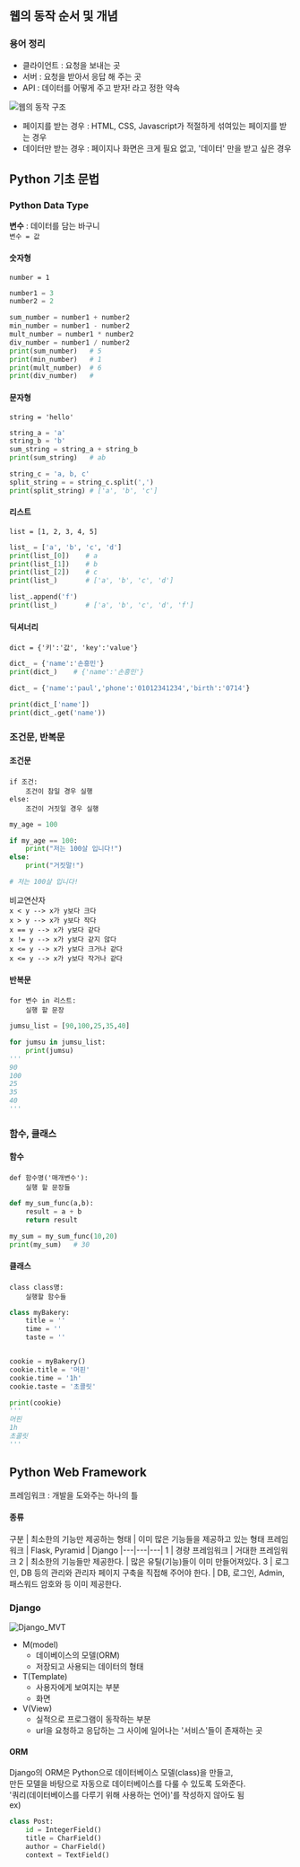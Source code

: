 ## 웹의 동작 순서 및 개념
### 용어 정리
- 클라이언트 : 요청을 보내는 곳<br>
- 서버 : 요청을 받아서 응답 해 주는 곳<br>
- API : 데이터를 어떻게 주고 받자! 라고 정한 약속<br>

![웹의 동작 구조](/image/%EC%9B%B9%EC%9D%98%20%EB%8F%99%EC%9E%91%20%EA%B5%AC%EC%A1%B0.png)

- 페이지를 받는 경우 : HTML, CSS, Javascript가 적절하게 섞여있는 페이지를 받는 경우<br>
- 데이터만 받는 경우 : 페이지나 화면은 크게 필요 없고, '데이터' 만을 받고 싶은 경우<br>

## Python 기초 문법
### Python Data Type
**변수** : 데이터를 담는 바구니<br>
`변수 = 값`

#### 숫자형
`number = 1`
```Python
number1 = 3
number2 = 2

sum_number = number1 + number2
min_number = number1 - number2
mult_number = number1 * number2
div_number = number1 / number2
print(sum_number)   # 5
print(min_number)   # 1
print(mult_number)  # 6
print(div_number)   # 
```

#### 문자형
`string = 'hello'`
```Python
string_a = 'a'
string_b = 'b'
sum_string = string_a + string_b
print(sum_string)   # ab

string_c = 'a, b, c'
split_string = = string_c.split(',')
print(split_string) # ['a', 'b', 'c']
```
#### 리스트
`list = [1, 2, 3, 4, 5]`
```Python
list_ = ['a', 'b', 'c', 'd']
print(list_[0])    # a
print(list_[1])    # b
print(list_[2])    # c
print(list_)       # ['a', 'b', 'c', 'd']

list_.append('f')
print(list_)       # ['a', 'b', 'c', 'd', 'f']
```
#### 딕셔너리
`dict = {'키':'값', 'key':'value'}`
```Python
dict_ = {'name':'손흥민'}
print(dict_)    # {'name':'손흥민'}

dict_ = {'name':'paul','phone':'01012341234','birth':'0714'}

print(dict_['name'])
print(dict_.get('name'))
```

### 조건문, 반복문
#### 조건문
```
if 조건:
    조건이 참일 경우 실행
else:
    조건이 거짓일 경우 실행
```
```Python
my_age = 100

if my_age == 100:
	print("저는 100살 입니다!")
else:
	print("거짓말!")

# 저는 100살 입니다!
```
비교연산자<br>
`x < y --> x가 y보다 크다`<br>
`x > y --> x가 y보다 작다`<br>
`x == y --> x가 y보다 같다`<br>
`x != y --> x가 y보다 같지 않다`<br>
`x <= y --> x가 y보다 크거나 같다`<br>
`x <= y --> x가 y보다 작거나 같다`<br>


#### 반복문
```
for 변수 in 리스트:
    실행 할 문장
```
```Python
jumsu_list = [90,100,25,35,40]

for jumsu in jumsu_list:
	print(jumsu)
'''
90
100
25
35
40
'''
```

### 함수, 클래스
#### 함수
```
def 함수명('매개변수'):
    실행 할 문장들
```
```Python
def my_sum_func(a,b):
	result = a + b
	return result

my_sum = my_sum_func(10,20)
print(my_sum)   # 30
```

#### 클래스
```
class class명:
    실행할 함수들
```
```Python
class myBakery:
    title = ''
    time = ''
    taste = ''


cookie = myBakery()
cookie.title = '머핀'
cookie.time = '1h'
cookie.taste = '초콜릿'

print(cookie)
'''
머핀
1h
초콜릿
'''
```

## Python Web Framework
프레임워크 : 개발을 도와주는 하나의 틀

#### 종류
구분 | 최소한의 기능만 제공하는 형태 | 이미 많은 기능들을 제공하고 있는 형태
프레임워크 | Flask, Pyramid | Django
|---|---|---|
1 | 경량 프레임워크 | 거대한 프레임워크
2 | 최소한의 기능들만 제공한다. | 많은 유틸(기능)들이 이미 만들어져있다.
3 | 로그인, DB 등의 관리와 관리자 페이지 구축을 직접해 주어야 한다. | DB, 로그인, Admin, 패스워드 암호와 등 이미 제공한다.

### Django
![Django_MVT](/image/Django%20MVT.png)
- M(model)
    - 데이베이스의 모델(ORM)
    - 저장되고 사용되는 데이터의 형태
- T(Template)
    - 사용자에게 보여지는 부분
    - 화면
- V(View)
    - 실적으로 프로그램이 동작하는 부분
    - url을 요청하고 응답하는 그 사이에 일어나는 '서비스'들이 존재하는 곳

#### ORM
Django의 ORM은 Python으로 데이터베이스 모델(class)을 만들고, <br>
만든 모델을 바탕으로 자동으로 데이터베이스를 다룰 수 있도록 도와준다.<br>
'쿼리(데이터베이스를 다루기 위해 사용하는 언어)'를 작성하지 않아도 됨<br>
ex)
```Python
class Post:
    id = IntegerField()
    title = CharField()
    author = CharField()
    context = TextField()
```
